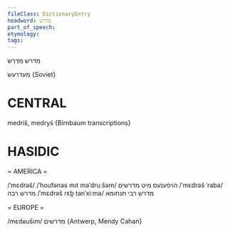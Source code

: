 ```yaml
---
fileClass: DictionaryEntry
headword: מדרש
part_of_speech: 
etymology: 
tags: 
---
```

מדרש
מִדְרָשׁ

מעדרעש
{Soviet}

CENTRAL
========

medriš, medryś {Birnbaum transcriptions}

HASIDIC
=======
= AMERICA = 

/ˈmɛdrəš/
/ˈhoufənəs mɩt məˈdruːšəm/ הויפֿענעס מיט מדרשים
/ˈmɛdrəš ˈrabə/ מדרש רבה
/ˈmɛdrəš rɛb̥ tanˈxiːmə/ מדרש רבי תּנחומא

= EUROPE = 

/mɛdʁušɩm/ מדרשים {Antwerp, Mendy Cahan}